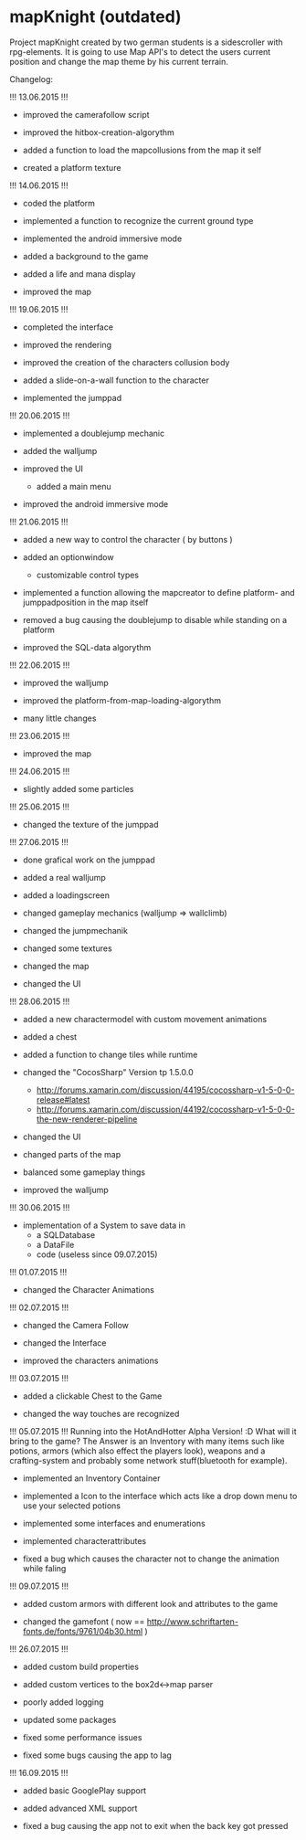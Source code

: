 # mapKnight (outdated)

Project mapKnight created by two german students is a sidescroller with rpg-elements.
It is going to use Map API's to detect the users current position and change the map theme by his current terrain.


Changelog: 

!!! 13.06.2015 !!!

- improved the camerafollow script
- improved the hitbox-creation-algorythm

- added a function to load the mapcollusions from the map it self

- created a platform texture

!!! 14.06.2015 !!!
- coded the platform

- implemented a function to recognize the current ground type
- implemented the android immersive mode
- added a background to the game
- added a life and mana display

- improved the map

!!! 19.06.2015 !!!
- completed the interface

- improved the rendering
- improved the creation of the characters collusion body

- added a slide-on-a-wall function to the character
- implemented the jumppad

!!! 20.06.2015 !!!
- implemented a doublejump mechanic
- added the walljump

- improved the UI
  - added a main menu
- improved the android immersive mode

!!! 21.06.2015 !!!
- added a new way to control the character ( by buttons )
- added an optionwindow
  - customizable control types
- implemented a function allowing the mapcreator to define platform- and jumppadposition in the map itself

- removed a bug causing the doublejump to disable while standing on a platform

- improved the SQL-data algorythm

!!! 22.06.2015 !!!
- improved the walljump
- improved the platform-from-map-loading-algorythm

- many little changes

!!! 23.06.2015 !!!
- improved the map

!!! 24.06.2015 !!!
- slightly added some particles

!!! 25.06.2015 !!!
- changed the texture of the jumppad

!!! 27.06.2015 !!!
- done grafical work on the jumppad

- added a real walljump
- added a loadingscreen

- changed gameplay mechanics (walljump => wallclimb)
- changed the jumpmechanik
- changed some textures
- changed the map
- changed the UI

!!! 28.06.2015 !!!
- added a new charactermodel with custom movement animations
- added a chest
- added a function to change tiles while runtime

- changed the "CocosSharp" Version tp 1.5.0.0
  - http://forums.xamarin.com/discussion/44195/cocossharp-v1-5-0-0-release#latest
  - http://forums.xamarin.com/discussion/44192/cocossharp-v1-5-0-0-the-new-renderer-pipeline
- changed the UI
- changed parts of the map

- balanced some gameplay things
- improved the walljump

!!! 30.06.2015 !!!
- implementation of a System to save data in 
  - a SQLDatabase
  - a DataFile
  - code (useless since 09.07.2015)

!!! 01.07.2015 !!!
- changed the Character Animations

!!! 02.07.2015 !!!
- changed the Camera Follow
- changed the Interface

- improved the characters animations

!!! 03.07.2015 !!!
- added a clickable Chest to the Game

- changed the way touches are recognized

!!! 05.07.2015 !!!
Running into the HotAndHotter Alpha Version! :D
What will it bring to the game? 
The Answer is an Inventory with many items such like potions, armors (which also effect the players look), weapons and a crafting-system and probably some network stuff(bluetooth for example).
- implemented an Inventory Container
- implemented a Icon to the interface which acts like a drop down menu to use your selected potions
- implemented some interfaces and enumerations
- implemented characterattributes

- fixed a bug which causes the character not to change the animation while faling

!!! 09.07.2015 !!!
- added custom armors with different look and attributes to the game

- changed the gamefont ( now == http://www.schriftarten-fonts.de/fonts/9761/04b30.html )

!!! 26.07.2015 !!!
- added custom build properties
- added custom vertices to the box2d<->map parser
- poorly added logging

- updated some packages

- fixed some performance issues
- fixed some bugs causing the app to lag

!!! 16.09.2015 !!!
- added basic GooglePlay support
- added advanced XML support

- fixed a bug causing the app not to exit when the back key got pressed
